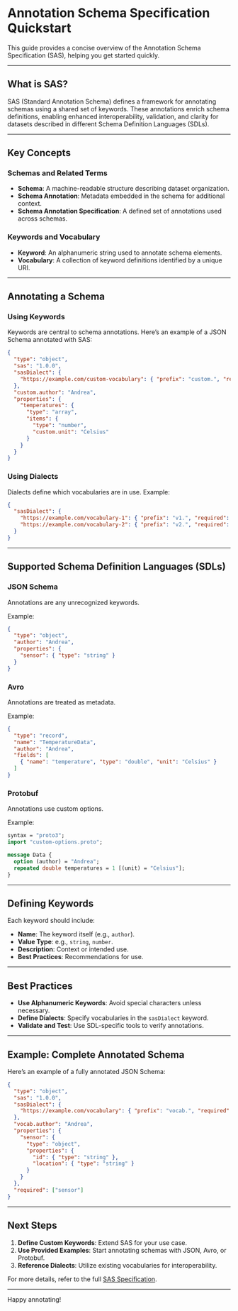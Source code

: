 # Annotation Schema Specification Quickstart

This guide provides a concise overview of the Annotation Schema Specification (SAS), helping you get started quickly.

---

## What is SAS?

SAS (Standard Annotation Schema) defines a framework for annotating schemas using a shared set of keywords. These annotations enrich schema definitions, enabling enhanced interoperability, validation, and clarity for datasets described in different Schema Definition Languages (SDLs).

---

## Key Concepts

### Schemas and Related Terms
- **Schema**: A machine-readable structure describing dataset organization.
- **Schema Annotation**: Metadata embedded in the schema for additional context.
- **Schema Annotation Specification**: A defined set of annotations used across schemas.

### Keywords and Vocabulary
- **Keyword**: An alphanumeric string used to annotate schema elements.
- **Vocabulary**: A collection of keyword definitions identified by a unique URI.


---

## Annotating a Schema

### Using Keywords
Keywords are central to schema annotations. Here’s an example of a JSON Schema annotated with SAS:

```json
{
  "type": "object",
  "sas": "1.0.0",
  "sasDialect": {
    "https://example.com/custom-vocabulary": { "prefix": "custom.", "required": false }
  },
  "custom.author": "Andrea",
  "properties": {
    "temperatures": {
      "type": "array",
      "items": {
        "type": "number",
        "custom.unit": "Celsius"
      }
    }
  }
}
```

### Using Dialects
Dialects define which vocabularies are in use. Example:

```json
{
  "sasDialect": {
    "https://example.com/vocabulary-1": { "prefix": "v1.", "required": false },
    "https://example.com/vocabulary-2": { "prefix": "v2.", "required": true }
  }
}
```

---

## Supported Schema Definition Languages (SDLs)

### JSON Schema
Annotations are any unrecognized keywords.

Example:
```json
{
  "type": "object",
  "author": "Andrea",
  "properties": {
    "sensor": { "type": "string" }
  }
}
```

### Avro
Annotations are treated as metadata.

Example:
```json
{
  "type": "record",
  "name": "TemperatureData",
  "author": "Andrea",
  "fields": [
    { "name": "temperature", "type": "double", "unit": "Celsius" }
  ]
}
```

### Protobuf
Annotations use custom options.

Example:
```proto
syntax = "proto3";
import "custom-options.proto";

message Data {
  option (author) = "Andrea";
  repeated double temperatures = 1 [(unit) = "Celsius"];
}
```

---

## Defining Keywords

Each keyword should include:

- **Name**: The keyword itself (e.g., `author`).
- **Value Type**: e.g., `string`, `number`.
- **Description**: Context or intended use.
- **Best Practices**: Recommendations for use.

---

## Best Practices

- **Use Alphanumeric Keywords**: Avoid special characters unless necessary.
- **Define Dialects**: Specify vocabularies in the `sasDialect` keyword.
- **Validate and Test**: Use SDL-specific tools to verify annotations.

---

## Example: Complete Annotated Schema

Here’s an example of a fully annotated JSON Schema:

```json
{
  "type": "object",
  "sas": "1.0.0",
  "sasDialect": {
    "https://example.com/vocabulary": { "prefix": "vocab.", "required": false }
  },
  "vocab.author": "Andrea",
  "properties": {
    "sensor": {
      "type": "object",
      "properties": {
        "id": { "type": "string" },
        "location": { "type": "string" }
      }
    }
  },
  "required": ["sensor"]
}
```

---

## Next Steps

1. **Define Custom Keywords**: Extend SAS for your use case.
2. **Use Provided Examples**: Start annotating schemas with JSON, Avro, or Protobuf.
3. **Reference Dialects**: Utilize existing vocabularies for interoperability.

For more details, refer to the full [SAS Specification](https://github.com/opendatamesh-initiative/odm-specification-schema-annotations/blob/main/versions/1.0.0-DRAFT.md).

---

Happy annotating!

